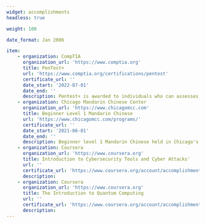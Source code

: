 ```yaml
---
widget: accomplishments
headless: true 

weight: 100

date_format: Jan 2006

item:
    - organization: CompTIA 
      organization_url: 'https://www.comptia.org'
      title: PenTest+ 
      url: 'https://www.comptia.org/certifications/pentest'
      certificate_url: ''
      date_start: '2022-07-01'
      date_end: ''
      description: Pentest+ is awarded to individuals who can assesses penetration testing, vulnerability assessment, and are able to manage the resilienct of the a network against attacks. The skill aquired are planning a penetration testing engagement, legal requirements, vulnerability scanning, utilzing penetration testing tools, analyzing results, and able to produce written reports and communicate results to various teams. 
    - organization: Chicago Mandarin Chinese Center 
      organization_url: 'https://www.chicagomcc.com'
      title: Beginner Level 1 Mandarin Chinese
      url: 'https://www.chicagomcc.com/programs/'
      certificate_url: ''
      date_start: '2021-06-01'
      date_end: ''
      description: Beginner level 1 Mandarin Chinese held in Chicago's Chinatown neighborhood. This invovled speaking, reading, writing, and culture involvement. 
    - organization: Coursera
      organization_url: 'https://www.coursera.org'
      title: Introduction to Cybersecurity Tools and Cyber Attacks'
      url: ''
      certificate_url: 'https://www.coursera.org/account/accomplishments/certificate/HMW9NLC9UZBT'
      description: 
    - organization: Coursera 
      organization_url: 'https://www.coursera.org'
      title: The Introduction to Quantum Computing
      url: ''
      certificate_url: 'https://www.coursera.org/account/accomplishments/certificate/CDZ7DYMG9KVY'
      description:
---
```

